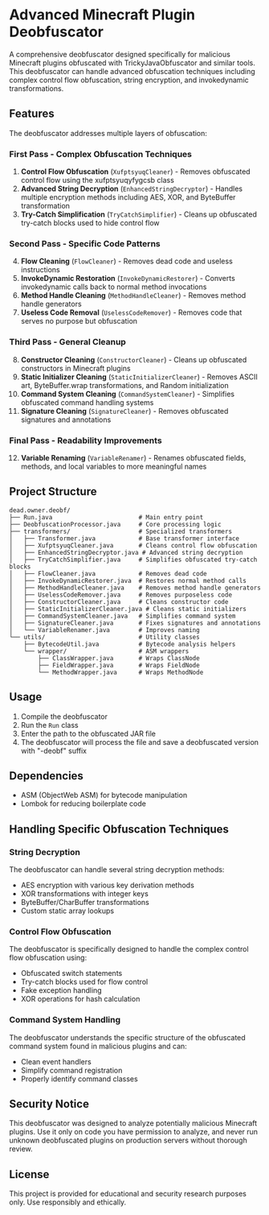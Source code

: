 # Advanced Minecraft Plugin Deobfuscator

A comprehensive deobfuscator designed specifically for malicious Minecraft plugins obfuscated with TrickyJavaObfuscator and similar tools. This deobfuscator can handle advanced obfuscation techniques including complex control flow obfuscation, string encryption, and invokedynamic transformations.

## Features

The deobfuscator addresses multiple layers of obfuscation:

### First Pass - Complex Obfuscation Techniques
1. **Control Flow Obfuscation** (`XufptsyuqCleaner`) - Removes obfuscated control flow using the xufptsyuqyfygcsb class
2. **Advanced String Decryption** (`EnhancedStringDecryptor`) - Handles multiple encryption methods including AES, XOR, and ByteBuffer transformation
3. **Try-Catch Simplification** (`TryCatchSimplifier`) - Cleans up obfuscated try-catch blocks used to hide control flow

### Second Pass - Specific Code Patterns
4. **Flow Cleaning** (`FlowCleaner`) - Removes dead code and useless instructions
5. **InvokeDynamic Restoration** (`InvokeDynamicRestorer`) - Converts invokedynamic calls back to normal method invocations
6. **Method Handle Cleaning** (`MethodHandleCleaner`) - Removes method handle generators
7. **Useless Code Removal** (`UselessCodeRemover`) - Removes code that serves no purpose but obfuscation

### Third Pass - General Cleanup
8. **Constructor Cleaning** (`ConstructorCleaner`) - Cleans up obfuscated constructors in Minecraft plugins
9. **Static Initializer Cleaning** (`StaticInitializerCleaner`) - Removes ASCII art, ByteBuffer.wrap transformations, and Random initialization
10. **Command System Cleaning** (`CommandSystemCleaner`) - Simplifies obfuscated command handling systems
11. **Signature Cleaning** (`SignatureCleaner`) - Removes obfuscated signatures and annotations

### Final Pass - Readability Improvements
12. **Variable Renaming** (`VariableRenamer`) - Renames obfuscated fields, methods, and local variables to more meaningful names

## Project Structure

```
dead.owner.deobf/
├── Run.java                        # Main entry point
├── DeobfuscationProcessor.java     # Core processing logic
├── transformers/                   # Specialized transformers
│   ├── Transformer.java            # Base transformer interface
│   ├── XufptsyuqCleaner.java       # Cleans control flow obfuscation
│   ├── EnhancedStringDecryptor.java # Advanced string decryption
│   ├── TryCatchSimplifier.java     # Simplifies obfuscated try-catch blocks
│   ├── FlowCleaner.java            # Removes dead code
│   ├── InvokeDynamicRestorer.java  # Restores normal method calls
│   ├── MethodHandleCleaner.java    # Removes method handle generators
│   ├── UselessCodeRemover.java     # Removes purposeless code
│   ├── ConstructorCleaner.java     # Cleans constructor code
│   ├── StaticInitializerCleaner.java # Cleans static initializers
│   ├── CommandSystemCleaner.java   # Simplifies command system
│   ├── SignatureCleaner.java       # Fixes signatures and annotations
│   └── VariableRenamer.java        # Improves naming
└── utils/                          # Utility classes
    ├── BytecodeUtil.java           # Bytecode analysis helpers
    └── wrapper/                    # ASM wrappers
        ├── ClassWrapper.java       # Wraps ClassNode
        ├── FieldWrapper.java       # Wraps FieldNode
        └── MethodWrapper.java      # Wraps MethodNode
```

## Usage

1. Compile the deobfuscator
2. Run the `Run` class
3. Enter the path to the obfuscated JAR file
4. The deobfuscator will process the file and save a deobfuscated version with "-deobf" suffix

## Dependencies

- ASM (ObjectWeb ASM) for bytecode manipulation
- Lombok for reducing boilerplate code

## Handling Specific Obfuscation Techniques

### String Decryption
The deobfuscator can handle several string decryption methods:
- AES encryption with various key derivation methods
- XOR transformations with integer keys
- ByteBuffer/CharBuffer transformations
- Custom static array lookups

### Control Flow Obfuscation
The deobfuscator is specifically designed to handle the complex control flow obfuscation using:
- Obfuscated switch statements
- Try-catch blocks used for flow control
- Fake exception handling
- XOR operations for hash calculation

### Command System Handling
The deobfuscator understands the specific structure of the obfuscated command system found in malicious plugins and can:
- Clean event handlers
- Simplify command registration
- Properly identify command classes

## Security Notice

This deobfuscator was designed to analyze potentially malicious Minecraft plugins. Use it only on code you have permission to analyze, and never run unknown deobfuscated plugins on production servers without thorough review.

## License

This project is provided for educational and security research purposes only. Use responsibly and ethically.
